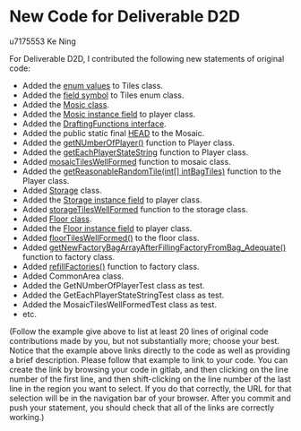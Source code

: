 # New Code for Deliverable D2D

 u7175553 Ke Ning

For Deliverable D2D, I contributed the following new statements of original code:


- Added the [enum values](https://gitlab.cecs.anu.edu.au/u7274095/comp1110-ass2-tue12t/-/blob/master/src/comp1110/ass2/D2B/Tiles.java#L5-10) to Tiles class.
- Added the [field symbol](https://gitlab.cecs.anu.edu.au/u7274095/comp1110-ass2-tue12t/-/blob/master/src/comp1110/ass2/D2B/Tiles.java#L13) to Tiles enum class.
- Added the [Mosic class](https://gitlab.cecs.anu.edu.au/u7274095/comp1110-ass2-tue12t/-/blob/master/src/comp1110/ass2/D2B/Mosaic.java).
- Added the [Mosic instance field](https://gitlab.cecs.anu.edu.au/u7274095/comp1110-ass2-tue12t/-/blob/master/src/comp1110/ass2/D2B/Player.java#L12) to player class.  
- Added the [DraftingFunctions interface](https://gitlab.cecs.anu.edu.au/u7274095/comp1110-ass2-tue12t/-/blob/master/src/comp1110/ass2/D2B/DraftingFunctions.java).
- Added the public static final [HEAD](https://gitlab.cecs.anu.edu.au/u7274095/comp1110-ass2-tue12t/-/blob/master/src/comp1110/ass2/D2B/Mosaic.java#L6) to the Mosaic.   
- Added the [getNUmberOfPlayer()](https://gitlab.cecs.anu.edu.au/u7274095/comp1110-ass2-tue12t/-/blob/master/src/comp1110/ass2/D2B/Player.java#L79-113) function to Player class.
- Added the [getEachPlayerStateString](https://gitlab.cecs.anu.edu.au/u7274095/comp1110-ass2-tue12t/-/blob/master/src/comp1110/ass2/D2B/Player.java#L47-70) function to Player class.
- Added [mosaicTilesWellFormed](https://gitlab.cecs.anu.edu.au/u7274095/comp1110-ass2-tue12t/-/blob/master/src/comp1110/ass2/D2B/Mosaic.java#L22-77) function to mosaic class.
- Added the [getReasonableRandomTile(int[] intBagTiles)](https://gitlab.cecs.anu.edu.au/u7274095/comp1110-ass2-tue12t/-/blob/master/src/comp1110/ass2/D2B/Player.java#L121-157) function to the Player class. 
- Added [Storage](https://gitlab.cecs.anu.edu.au/u7274095/comp1110-ass2-tue12t/-/blob/master/src/comp1110/ass2/D2B/Storage.java) class.
- Added the [Storage instance field](https://gitlab.cecs.anu.edu.au/u7274095/comp1110-ass2-tue12t/-/blob/master/src/comp1110/ass2/D2B/Player.java#L13) to player class.  
- Added [storageTilesWellFormed](https://gitlab.cecs.anu.edu.au/u7274095/comp1110-ass2-tue12t/-/blob/master/src/comp1110/ass2/D2B/Storage.java#L17-71) function to the storage class.
- Added [Floor class](https://gitlab.cecs.anu.edu.au/u7274095/comp1110-ass2-tue12t/-/blob/master/src/comp1110/ass2/D2B/Floor.java).
- Added the [Floor instance field](https://gitlab.cecs.anu.edu.au/u7274095/comp1110-ass2-tue12t/-/blob/master/src/comp1110/ass2/D2B/Player.java#L14) to player class.  
- Added [floorTilesWellFormed()](https://gitlab.cecs.anu.edu.au/u7274095/comp1110-ass2-tue12t/-/blob/master/src/comp1110/ass2/D2B/Floor.java#L19-62) to the floor class.
- Added [getNewFactoryBagArrayAfterFillingFactoryFromBag_Adequate()](https://gitlab.cecs.anu.edu.au/u7274095/comp1110-ass2-tue12t/-/blob/master/src/comp1110/ass2/D2B/Factory.java#L48-100) function to factory class.
- Added [refillFactories()]() function to factory class.
- Added CommonArea class.  
- Added the GetNUmberOfPlayerTest class as test.
- Added the GetEachPlayerStateStringTest class as test.
- Added the MosaicTilesWellFormedTest class as test.
- etc.

(Follow the example give above to list at least 20 lines of original code contributions made by you, but not substantially more; choose your best. Notice that the example above links directly to the code as well as providing a brief description.   Please follow that example to link to your code.  You can create the link by browsing your code in gitlab, and then clicking on the line number of the first line, and then shift-clicking on the line number of the last line in the region you want to select.  If you do that correctly, the URL for that selection will be in the navigation bar of your browser.  After you commit and push your statement, you should check that all of the links are correctly working.)
